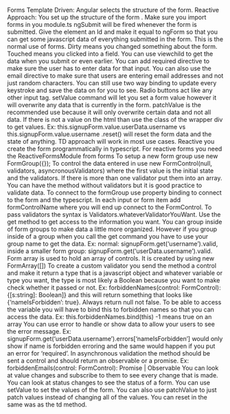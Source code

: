Forms
Template Driven: Angular selects the structure of the form.
Reactive Approach: You set up the structure of the form .
Make sure you import forms in you module.ts
ngSubmit will be fired whenever the form is submitted.
Give the element an Id and make it equal to ngForm so that you can get some javascript data of everything submitted in the form. This is the normal use of forms.
Dirty means you changed something about the form.
Touched means you clicked into a field.
You can use viewchild to get the data when you submit or even earlier.
You can add required directive to make sure the user has to enter data for that input. You can also use the email directive to make sure that users are entering email addresses and not just random characters.
You can still use two way binding to update every keystroke and save the data on for you to see.
Radio buttons act like any other input tag.
setValue command will let you set a form value however it will overwrite any data that is currently in the form.
patchValue is the recommended use because it will only overwrite certain data and not all data.
If there is not a value on the html than use the class of the wrapper div to get values. Ex: this.signupForm.value.userData.username vs this.signupForm.value.username
.reset() will reset the form data and the state of anything.
TD approach will work in most use cases.
Reactive you create the form programmatically in typescript.
For reactive forms you need the ReactiveFormsModule from forms
To setup a new form group use new FormGroup({});
To control the data entered in use new FormControl(null, validators, asyncronousValidators) where the first value is the initial state and the validators. If there is more than one validator put them into an array. You can have the method without validators but it is good practice to validate data.
To connect to the formGroup use property binding to connect to the form and the typescript. In each input or form item add formControlName where you will end up connect to the FormControl.
To pass validators the syntax is Validators.whateverValidatorYouWant.
Use the get method to get access to the information you want.
You can group inside of form groups to make data a little more organized. However if you group inside of a group when you call the get command you have to use your group name to get the data. Ex: normal: signupForm.get(‘username’).valid, inside a smaller form group: signupForm.get(‘userData.username’).valid.
Form array is used to hold an array of controls. It is created by using new FormArray([])
To create a custom validator you send the method a control and make it return a type that is a javascript object and whatever variable or type you want, the type is most likely a Boolean because you want to make check whether it passed or not. Ex: forbiddenNames(control: FormControl): {[s:string]: Boolean]} and this will return something that looks like {‘nameIsForbidden’: true}. Always return null not false.
To be able to access the variable you will have to bind this to forbidden names so that you can access the data. Ex: this.forbiddenNames.bind(this)
-1 means true on an array
You can use error to handle or show data to allow your users to see the error message. Ex: signupForm.get(‘userData.username’).errors[‘nameIsForbidden’] would only show if name is forbidden erroring and the same would happen if you put an error for ‘required’.
In asynchronous validation the method should be sent a control and should return an observable or a promise. Ex: forbiddenEmails(control: FormControl): Promise<any> | Observable<any>
You can look at value changes and subscribe to them to see every change that is made.
You can look at status changes to see the status of a form.
You can use setValue to set the values of the form.
You can also use patchValue to just patch values instead of changing all of the values.
You can reset in the same was as the td method.

